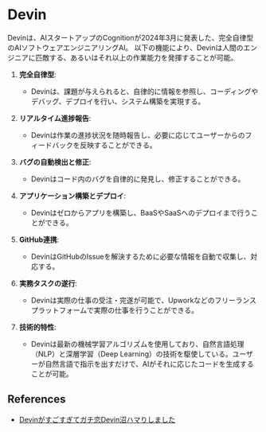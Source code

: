 # Devin

Devinは、AIスタートアップのCognitionが2024年3月に発表した、完全自律型のAIソフトウェアエンジニアリングAI。
以下の機能により、Devinは人間のエンジニアに匹敵する、あるいはそれ以上の作業能力を発揮することが可能。

1. **完全自律型**:
   - Devinは、課題が与えられると、自律的に情報を参照し、コーディングやデバッグ、デプロイを行い、システム構築を実現する。

2. **リアルタイム進捗報告**:
   - Devinは作業の進捗状況を随時報告し、必要に応じてユーザーからのフィードバックを反映することができる。

3. **バグの自動検出と修正**:
   - Devinはコード内のバグを自律的に発見し、修正することができる。

4. **アプリケーション構築とデプロイ**:
   - Devinはゼロからアプリを構築し、BaaSやSaaSへのデプロイまで行うことができる。

5. **GitHub連携**:
   - DevinはGitHubのIssueを解決するために必要な情報を自動で収集し、対応する。

6. **実務タスクの遂行**:
   - Devinは実際の仕事の受注・完遂が可能で、Upworkなどのフリーランスプラットフォームで実際の仕事を行うことができる。

7. **技術的特性**:
   - Devinは最新の機械学習アルゴリズムを使用しており、自然言語処理（NLP）と深層学習（Deep Learning）の技術を駆使している。ユーザーが自然言語で指示を出すだけで、AIがそれに応じたコードを生成することが可能。

## References

- [Devinがすごすぎてガチ恋Devin沼ハマりしました](https://note.com/kokuyo_engineer/n/n2f4035ec6447)
